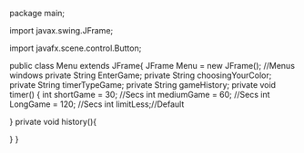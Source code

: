 package main;

import javax.swing.JFrame;

import javafx.scene.control.Button;

public class Menu extends JFrame{
  JFrame Menu = new JFrame();
  //Menus windows
  private String EnterGame;
  private String choosingYourColor;
  private String timerTypeGame;
  private String gameHistory;
  private void timer() {
    int shortGame = 30; //Secs
    int mediumGame = 60; //Secs
    int LongGame = 120; //Secs
    int limitLess;//Default

  }
  private void history(){
    
  }
}

